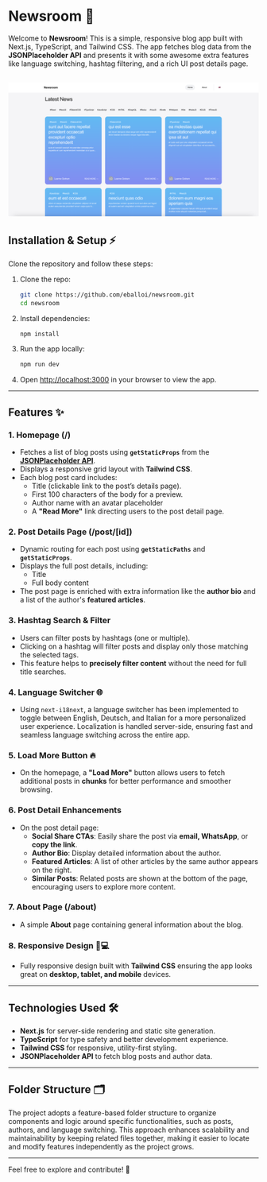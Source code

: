 # **Newsroom** 🚀

Welcome to **Newsroom**! This is a simple, responsive blog app built with Next.js, TypeScript, and Tailwind CSS. The app fetches blog data from the **JSONPlaceholder API** and presents it with some awesome extra features like language switching, hashtag filtering, and a rich UI post details page.

## ![Preview](https://raw.githubusercontent.com/eballoi/newsroom/main/public/preview.png)

## **Installation & Setup ⚡**

Clone the repository and follow these steps:

1. Clone the repo:

   ```bash
   git clone https://github.com/eballoi/newsroom.git
   cd newsroom
   ```

2. Install dependencies:

   ```bash
   npm install
   ```

3. Run the app locally:

   ```bash
   npm run dev
   ```

4. Open [http://localhost:3000](http://localhost:3000) in your browser to view the app.

---

## **Features ✨**

### **1. Homepage (/)**

- Fetches a list of blog posts using **`getStaticProps`** from the **[JSONPlaceholder API](https://jsonplaceholder.typicode.com/posts)**.
- Displays a responsive grid layout with **Tailwind CSS**.
- Each blog post card includes:
  - Title (clickable link to the post’s details page).
  - First 100 characters of the body for a preview.
  - Author name with an avatar placeholder
  - A **"Read More"** link directing users to the post detail page.

### **2. Post Details Page (/post/[id])**

- Dynamic routing for each post using **`getStaticPaths`** and **`getStaticProps`**.
- Displays the full post details, including:
  - Title
  - Full body content
- The post page is enriched with extra information like the **author bio** and a list of the author's **featured articles**.

### **3. Hashtag Search & Filter**

- Users can filter posts by hashtags (one or multiple).
- Clicking on a hashtag will filter posts and display only those matching the selected tags.
- This feature helps to **precisely filter content** without the need for full title searches.

### 4. **Language Switcher 🌐**

- Using `next-i18next`, a language switcher has been implemented to toggle between English, Deutsch, and Italian for a more personalized user experience. Localization is handled server-side, ensuring fast and seamless language switching across the entire app.

### **5. Load More Button** 🔥

- On the homepage, a **"Load More"** button allows users to fetch additional posts in **chunks** for better performance and smoother browsing.

### **6. Post Detail Enhancements**

- On the post detail page:
  - **Social Share CTAs**: Easily share the post via **email, WhatsApp**, or **copy the link**.
  - **Author Bio**: Display detailed information about the author.
  - **Featured Articles**: A list of other articles by the same author appears on the right.
  - **Similar Posts**: Related posts are shown at the bottom of the page, encouraging users to explore more content.

### **7. About Page (/about)**

- A simple **About** page containing general information about the blog.

### **8. Responsive Design 📱💻**

- Fully responsive design built with **Tailwind CSS** ensuring the app looks great on **desktop, tablet, and mobile** devices.

---

## **Technologies Used 🛠️**

- **Next.js** for server-side rendering and static site generation.
- **TypeScript** for type safety and better development experience.
- **Tailwind CSS** for responsive, utility-first styling.
- **JSONPlaceholder API** to fetch blog posts and author data.

---

## **Folder Structure 🗂️**

The project adopts a feature-based folder structure to organize components and logic around specific functionalities, such as posts, authors, and language switching. This approach enhances scalability and maintainability by keeping related files together, making it easier to locate and modify features independently as the project grows.

---

Feel free to explore and contribute! 🚀
